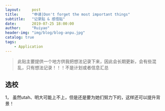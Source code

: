 ```yaml
---
layout:     post
title:      "申请|Don't forget the most important things"
subtitle:   "记录贴 & 感悟贴"
date:       2019-07-25 18:00:00
author:     "Ruiyao"
header-img: "img/blog/blog-anpu.jpg"
catalog: true
tags:
    - Application
---
```

> 此贴主要提供一个地方供我把想法记录下来，因此会长期更新，会有些混乱，只有想法记录！！！不是计划或者信息汇总

## 选校
1， 虽然utah、明大可能上不上，但是还是要为她们努力下的，这样还可以提升背景！
